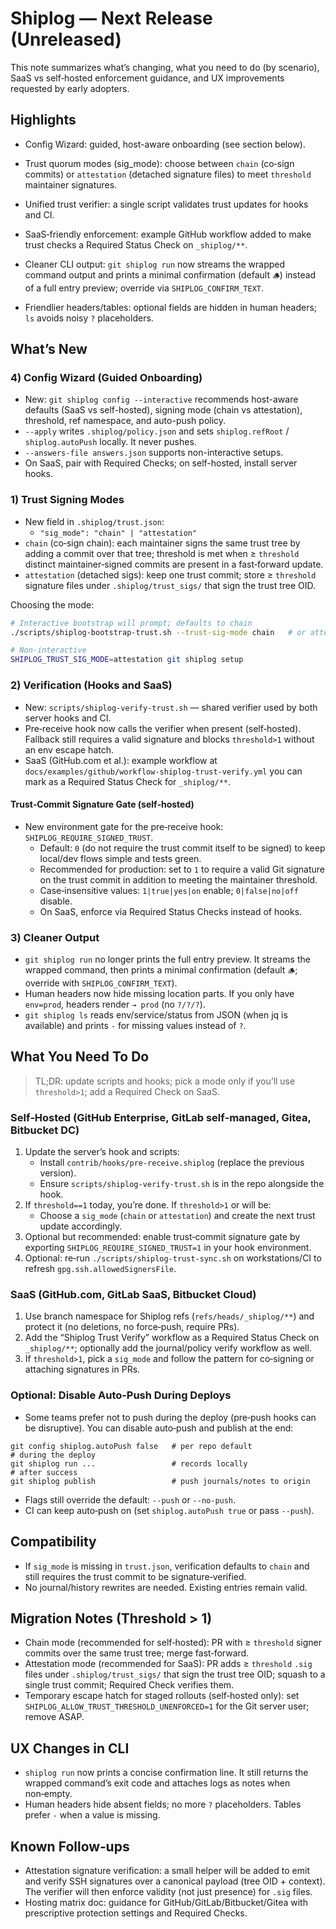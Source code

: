 # Shiplog — Next Release (Unreleased)

This note summarizes what’s changing, what you need to do (by scenario), SaaS vs self‑hosted enforcement guidance, and UX improvements requested by early adopters.

## Highlights

- Config Wizard: guided, host-aware onboarding (see section below).

- Trust quorum modes (sig_mode): choose between `chain` (co‑sign commits) or `attestation` (detached signature files) to meet `threshold` maintainer signatures.
- Unified trust verifier: a single script validates trust updates for hooks and CI.
- SaaS‑friendly enforcement: example GitHub workflow added to make trust checks a Required Status Check on `_shiplog/**`.
- Cleaner CLI output: `git shiplog run` now streams the wrapped command output and prints a minimal confirmation (default `🪵`) instead of a full entry preview; override via `SHIPLOG_CONFIRM_TEXT`.
- Friendlier headers/tables: optional fields are hidden in human headers; `ls` avoids noisy `?` placeholders.

## What’s New

### 4) Config Wizard (Guided Onboarding)

- New: `git shiplog config --interactive` recommends host-aware defaults (SaaS vs self-hosted),
  signing mode (chain vs attestation), threshold, ref namespace, and auto-push policy.
- `--apply` writes `.shiplog/policy.json` and sets `shiplog.refRoot` / `shiplog.autoPush` locally.
  It never pushes.
- `--answers-file answers.json` supports non-interactive setups.
- On SaaS, pair with Required Checks; on self-hosted, install server hooks.


### 1) Trust Signing Modes

- New field in `.shiplog/trust.json`:
  - `"sig_mode": "chain" | "attestation"`
- `chain` (co‑sign chain): each maintainer signs the same trust tree by adding a commit over that tree; threshold is met when ≥ `threshold` distinct maintainer‑signed commits are present in a fast‑forward update.
- `attestation` (detached sigs): keep one trust commit; store ≥ `threshold` signature files under `.shiplog/trust_sigs/` that sign the trust tree OID.

Choosing the mode:

```bash
# Interactive bootstrap will prompt; defaults to chain
./scripts/shiplog-bootstrap-trust.sh --trust-sig-mode chain   # or attestation

# Non-interactive
SHIPLOG_TRUST_SIG_MODE=attestation git shiplog setup
```

### 2) Verification (Hooks and SaaS)

- New: `scripts/shiplog-verify-trust.sh` — shared verifier used by both server hooks and CI.
- Pre‑receive hook now calls the verifier when present (self‑hosted). Fallback still requires a valid signature and blocks `threshold>1` without an env escape hatch.
- SaaS (GitHub.com et al.): example workflow at `docs/examples/github/workflow-shiplog-trust-verify.yml` you can mark as a Required Status Check for `_shiplog/**`.

#### Trust‑Commit Signature Gate (self‑hosted)

- New environment gate for the pre‑receive hook: `SHIPLOG_REQUIRE_SIGNED_TRUST`.
  - Default: `0` (do not require the trust commit itself to be signed) to keep local/dev flows simple and tests green.
  - Recommended for production: set to `1` to require a valid Git signature on the trust commit in addition to meeting the maintainer threshold.
  - Case‑insensitive values: `1|true|yes|on` enable; `0|false|no|off` disable.
  - On SaaS, enforce via Required Status Checks instead of hooks.

### 3) Cleaner Output

- `git shiplog run` no longer prints the full entry preview. It streams the wrapped command, then prints a minimal confirmation (default `🪵`; override with `SHIPLOG_CONFIRM_TEXT`).
- Human headers now hide missing location parts. If you only have `env=prod`, headers render `→ prod` (no `?/?/?`).
- `git shiplog ls` reads env/service/status from JSON (when jq is available) and prints `-` for missing values instead of `?`.

## What You Need To Do

> TL;DR: update scripts and hooks; pick a mode only if you’ll use `threshold>1`; add a Required Check on SaaS.

### Self‑Hosted (GitHub Enterprise, GitLab self‑managed, Gitea, Bitbucket DC)

1) Update the server’s hook and scripts:
   - Install `contrib/hooks/pre-receive.shiplog` (replace the previous version).
   - Ensure `scripts/shiplog-verify-trust.sh` is in the repo alongside the hook.
2) If `threshold==1` today, you’re done. If `threshold>1` or will be:
   - Choose a `sig_mode` (`chain` or `attestation`) and create the next trust update accordingly.
3) Optional but recommended: enable trust‑commit signature gate by exporting `SHIPLOG_REQUIRE_SIGNED_TRUST=1` in your hook environment.
3) Optional: re‑run `./scripts/shiplog-trust-sync.sh` on workstations/CI to refresh `gpg.ssh.allowedSignersFile`.

### SaaS (GitHub.com, GitLab SaaS, Bitbucket Cloud)

1) Use branch namespace for Shiplog refs (`refs/heads/_shiplog/**`) and protect it (no deletions, no force‑push, require PRs).
2) Add the “Shiplog Trust Verify” workflow as a Required Status Check on `_shiplog/**`; optionally add the journal/policy verify workflow as well.
3) If `threshold>1`, pick a `sig_mode` and follow the pattern for co‑signing or attaching signatures in PRs.

### Optional: Disable Auto‑Push During Deploys

- Some teams prefer not to push during the deploy (pre‑push hooks can be disruptive). You can disable auto‑push and publish at the end:

```
git config shiplog.autoPush false   # per repo default
# during the deploy
git shiplog run ...                 # records locally
# after success
git shiplog publish                 # push journals/notes to origin
```

- Flags still override the default: `--push` or `--no-push`.
- CI can keep auto‑push on (set `shiplog.autoPush true` or pass `--push`).

## Compatibility

- If `sig_mode` is missing in `trust.json`, verification defaults to `chain` and still requires the trust commit to be signature‑verified.
- No journal/history rewrites are needed. Existing entries remain valid.

## Migration Notes (Threshold > 1)

- Chain mode (recommended for self‑hosted): PR with ≥ `threshold` signer commits over the same trust tree; merge fast‑forward.
- Attestation mode (recommended for SaaS): PR adds ≥ `threshold` `.sig` files under `.shiplog/trust_sigs/` that sign the trust tree OID; squash to a single trust commit; Required Check verifies them.
- Temporary escape hatch for staged rollouts (self‑hosted only): set `SHIPLOG_ALLOW_TRUST_THRESHOLD_UNENFORCED=1` for the Git server user; remove ASAP.

## UX Changes in CLI

- `shiplog run` now prints a concise confirmation line. It still returns the wrapped command’s exit code and attaches logs as notes when non‑empty.
- Human headers hide absent fields; no more `?` placeholders. Tables prefer `-` when a value is missing.

## Known Follow‑ups

- Attestation signature verification: a small helper will be added to emit and verify SSH signatures over a canonical payload (tree OID + context). The verifier will then enforce validity (not just presence) for `.sig` files.
- Hosting matrix doc: guidance for GitHub/GitLab/Bitbucket/Gitea with prescriptive protection settings and Required Checks.
